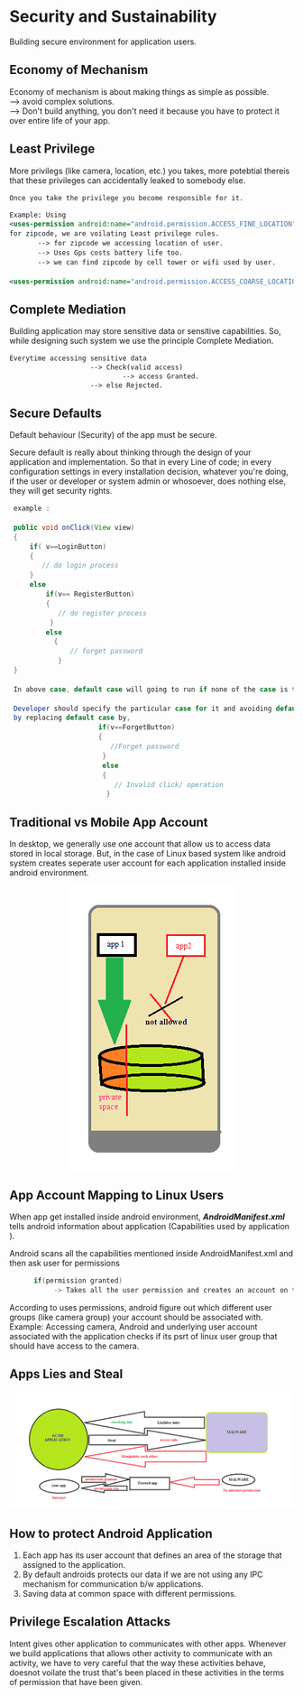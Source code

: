 # Security and Sustainability

Building secure environment for application users.

## Economy of Mechanism

Economy of mechanism is about making things as simple as possible.<br>
--> avoid complex solutions.<br>
--> Don't build anything, you don't need it because you have to protect it over entire life of your app.

## Least Privilege

More privilegs (like camera, location, etc.) you takes, more potebtial thereis that these privileges can accidentally leaked to somebody else.
```
Once you take the privilege you become responsible for it.
```
``` xml
Example: Using
<uses-permission android:name="android.permission.ACCESS_FINE_LOCATION" />
for zipcode, we are voilating Least privilege rules.
       --> for zipcode we accessing location of user.
       --> Uses Gps costs battery life too.
       --> we can find zipcode by cell tower or wifi used by user.

<uses-permission android:name="android.permission.ACCESS_COARSE_LOCATION" />
```

## Complete Mediation

Building application may store sensitive data or sensitive capabilities. So, while designing such system we use the principle Complete Mediation.
<br>
```
Everytime accessing sensitive data
                    --> Check(valid access)
                            --> access Granted.
                    --> else Rejected.
```

## Secure Defaults

Default behaviour (Security) of the app must be secure.

Secure default is really about thinking through the design of your application and implementation. So that in every Line of code; in every configuration settings
in every installation decision, whatever you're doing, if the user or developer or system admin or whosoever, does nothing else, they will get security rights.

``` java
 example :
 
 public void onClick(View view)
 {
     if( v==LoginButton)
     { 
        // do login process
     }
     else
         if(v== RegisterButton)
         {
            // do register process
          }
         else
           {
               // forget password
            }
 }
 
 In above case, default case will going to run if none of the case is true. Creating loophole for attacker to attack.
 
 Developer should specify the particular case for it and avoiding default cases.
 by replacing default case by,
                      if(v==ForgetButton)
                      { 
                         //Forget password
                       }
                       else
                       { 
                          // Invalid click/ operation
                        }
```

## Traditional vs Mobile App Account
In desktop, we generally use one account that allow us to access data stored in local storage. But, in the case of Linux based system like android
system creates seperate user account for each application installed inside android environment.

<p align="center"> <img src="../image/t_vs_mapp.png"></p>

       
## App Account Mapping to Linux Users

When app get installed inside android environment, ***AndroidManifest.xml*** tells android information about application (Capabilities used by application <uses-permission>).

Android scans all the capabilities mentioned inside AndroidManifest.xml and then ask user for permissions
``` java
      if(permission granted)
           -> Takes all the user permission and creates an account on the linux operating system that's part of your app.
```

According to uses permissions, android figure out which different user groups (like camera group) your account should be associated with.
Example: Accessing camera, Android and underlying user account associated with the application checks if its psrt of linux user group that should have access to the camera.

## Apps Lies and Steal

<p align="center"> <img src="../image/lies.png"></p>

## How to protect Android Application

1. Each app has its user account that defines an area of the storage that assigned to the application.<br>
2. By default androids protects our data if we are not using any IPC mechanism for communication b/w applications.
3. Saving data at common space with different permissions.

## Privilege Escalation Attacks
Intent gives other application to communicates with other apps. Whenever we build applications that allows other activity to communicate with an activity, we have to very careful that the way  these activities behave, doesnot voilate the trust that's been placed in these activities in the terms of permission that have been given.
